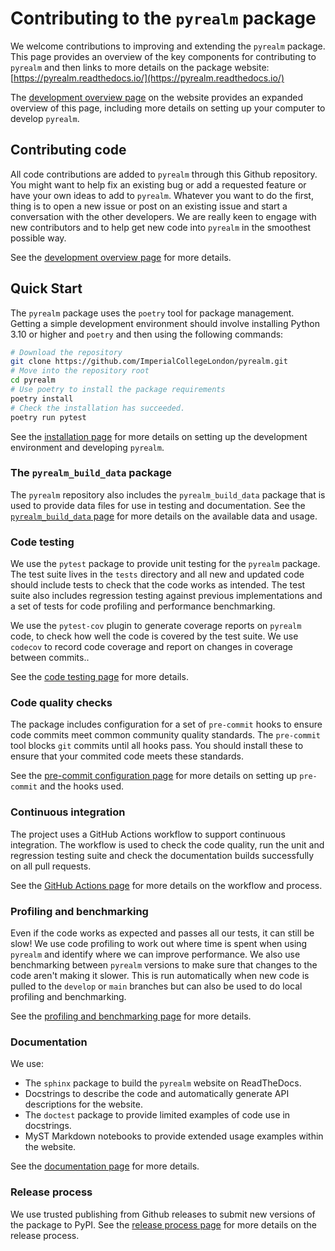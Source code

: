 # Contributing to the `pyrealm` package

We welcome contributions to improving and extending the `pyrealm` package. This page
provides an overview of the key components for contributing to `pyrealm` and then links
to more details on the package website:
[https://pyrealm.readthedocs.io/](https://pyrealm.readthedocs.io/)

The [development overview
page](https://pyrealm.readthedocs.io/en/latest/development/overview.html) on the website
provides an expanded overview of this page, including more details on setting up your
computer to develop `pyrealm`.

## Contributing code

All code contributions are added to `pyrealm` through this Github repository. You might
want to help fix an existing bug or add a requested feature or have your own ideas to
add to `pyrealm`. Whatever you want to do the first, thing is to open a new issue or
post on an existing issue and start a conversation with the other developers. We are
really keen to engage with new contributors and to help get new code into `pyrealm` in
the smoothest possible way.

See the [development overview
page](https://pyrealm.readthedocs.io/en/latest/development/overview.html#contributing-code)
for more details.

## Quick Start

The `pyrealm` package uses the `poetry` tool for package management. Getting a simple
development environment should involve  installing Python 3.10 or higher and `poetry`
and then using the following commands:

```sh
# Download the repository
git clone https://github.com/ImperialCollegeLondon/pyrealm.git
# Move into the repository root
cd pyrealm
# Use poetry to install the package requirements
poetry install
# Check the installation has succeeded.
poetry run pytest
```

See the [installation
page](https://pyrealm.readthedocs.io/en/latest/development/overview.html) for more
details on setting up the development environment and developing `pyrealm`.

### The `pyrealm_build_data` package

The `pyrealm` repository also includes the `pyrealm_build_data` package that is used to
provide data files for use in testing and documentation. See the [`pyrealm_build_data`
page](docs/source/development/pyrealm_build_data.md) for more details on the available
data and usage.

### Code testing

We use the `pytest` package to provide unit testing for the `pyrealm` package. The test
suite lives in the `tests` directory and all new and updated code should include tests
to check that the code works as intended. The test suite also includes regression
testing against previous implementations and a set of tests for code profiling and
performance benchmarking.

We use the `pytest-cov` plugin to generate coverage reports on `pyrealm` code, to check
how well the code is covered by the test suite. We use `codecov` to record code coverage
and report on changes in coverage between commits..

See the [code testing
page](https://pyrealm.readthedocs.io/en/latest/development/code_testing.md) for more
details.

### Code quality checks

The package includes configuration for a set of `pre-commit` hooks to ensure code
commits meet common community quality standards. The `pre-commit` tool blocks `git`
commits until all hooks pass. You should install these to ensure that your commited code
meets these standards.

See the [pre-commit configuration
page](https://pyrealm.readthedocs.io/en/latest/development/code_qa_and_typing.md) for
more details on setting up `pre-commit` and the hooks used.

### Continuous integration

The project uses a GitHub Actions workflow to support continuous integration. The
workflow is used to check the code quality, run the unit and regression testing suite
and check the documentation builds successfully on all pull requests.

See the [GitHub Actions
page](https://pyrealm.readthedocs.io/en/latest/development/github_actions.md) for more
details on the workflow and process.

### Profiling and benchmarking

Even if the code works as expected and passes all our tests, it can still be slow! We
use code profiling to work out where time is spent when using `pyrealm` and identify
where we can improve performance. We also use benchmarking between `pyrealm` versions to
make sure that changes to the code aren't making it slower. This is run automatically
when new code is pulled to the `develop` or `main` branches but can also be used to do
local profiling and benchmarking.

See the [profiling and benchmarking
page](https://pyrealm.readthedocs.io/en/latest/development/profiling_and_benchmarking.md)
for more details.

### Documentation

We use:

* The `sphinx` package to build the `pyrealm` website on ReadTheDocs.
* Docstrings to describe the code and automatically generate API descriptions for the
  website.
* The `doctest` package to provide limited examples of code use in docstrings.
* MyST Markdown notebooks to provide extended usage examples within the website.

See the [documentation
page](https://pyrealm.readthedocs.io/en/latest/development/documentation.md) for more
details.

### Release process

We use trusted publishing from Github releases to submit new versions of the package to
PyPI. See the [release process
page](https://pyrealm.readthedocs.io/en/latest/development/release_process.md) for more
details on the release process.
